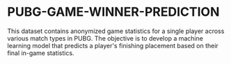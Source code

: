 # PUBG-GAME-WINNER-PREDICTION
This dataset contains anonymized game statistics for a single player across various match types in PUBG. The objective is to develop a machine learning model that predicts a player's finishing placement based on their final in-game statistics.
